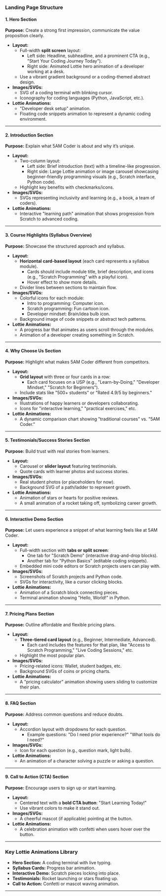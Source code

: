 ### **Landing Page Structure**

#### **1\. Hero Section**

**Purpose:** Create a strong first impression, communicate the value proposition clearly.

* **Layout:**  
  * Full-width **split screen** layout:  
    * Left side: Headline, subheadline, and a prominent CTA (e.g., "Start Your Coding Journey Today").  
    * Right side: Animated Lottie hero animation of a developer working at a desk.  
  * Use a vibrant gradient background or a coding-themed abstract design.  
* **Images/SVGs:**  
  * SVG of a coding terminal with blinking cursor.  
  * Iconography for coding languages (Python, JavaScript, etc.).  
* **Lottie Animations:**  
  * "Developer desk setup" animation.  
  * Floating code snippets animation to represent a dynamic coding environment.

---

#### **2\. Introduction Section**

**Purpose:** Explain what 5AM Coder is about and why it’s unique.

* **Layout:**  
  * Two-column layout:  
    * Left side: Brief introduction (text) with a timeline-like progression.  
    * Right side: Large Lottie animation or image carousel showcasing beginner-friendly programming visuals (e.g., Scratch interface, Python code).  
  * Highlight key benefits with checkmarks/icons.  
* **Images/SVGs:**  
  * SVGs representing inclusivity and learning (e.g., a book, a team of coders).  
* **Lottie Animations:**  
  * Interactive "learning path" animation that shows progression from Scratch to advanced coding.

---

#### **3\. Course Highlights (Syllabus Overview)**

**Purpose:** Showcase the structured approach and syllabus.

* **Layout:**  
  * **Horizontal card-based layout** (each card represents a syllabus module).  
    * Cards should include module title, brief description, and icons (e.g., "Scratch Programming" with a playful icon).  
    * Hover effect to show more details.  
  * Divider lines between sections to maintain flow.  
* **Images/SVGs:**  
  * Colorful icons for each module:  
    * Intro to programming: Computer icon.  
    * Scratch programming: Fun cartoon icon.  
    * Developer mindset: Brain/idea bulb icon.  
  * Background image of code snippets or abstract tech patterns.  
* **Lottie Animations:**  
  * A progress bar that animates as users scroll through the modules.  
  * Animation of a developer creating something in Scratch.

---

#### **4\. Why Choose Us Section**

**Purpose:** Highlight what makes 5AM Coder different from competitors.

* **Layout:**  
  * **Grid layout** with three or four cards in a row:  
    * Each card focuses on a USP (e.g., "Learn-by-Doing," "Developer Mindset," "Scratch for Beginners").  
  * Include stats like "500+ students" or "Rated 4.9/5 by beginners."  
* **Images/SVGs:**  
  * Illustrations of happy learners or developers collaborating.  
  * Icons for "interactive learning," "practical exercises," etc.  
* **Lottie Animations:**  
  * A dynamic comparison chart showing "traditional courses" vs. "5AM Coder."

---

#### **5\. Testimonials/Success Stories Section**

**Purpose:** Build trust with real stories from learners.

* **Layout:**  
  * Carousel or **slider layout** featuring testimonials.  
  * Quote cards with learner photos and success stories.  
* **Images/SVGs:**  
  * Real student photos (or placeholders for now).  
  * Background SVG of a path/ladder to represent growth.  
* **Lottie Animations:**  
  * Animation of stars or hearts for positive reviews.  
  * A small animation of a rocket taking off, symbolizing career growth.

---

#### **6\. Interactive Demo Section**

**Purpose:** Let users experience a snippet of what learning feels like at 5AM Coder.

* **Layout:**  
  * Full-width section with **tabs or split screen**:  
    * One tab for "Scratch Demo" (interactive drag-and-drop blocks).  
    * Another tab for "Python Basics" (editable coding snippets).  
  * Embedded mini code editors or Scratch projects users can play with.  
* **Images/SVGs:**  
  * Screenshots of Scratch projects and Python code.  
  * SVGs for interactivity, like a cursor clicking blocks.  
* **Lottie Animations:**  
  * Animation of a Scratch block connecting pieces.  
  * Terminal animation showing "Hello, World\!" in Python.

---

#### **7\. Pricing Plans Section**

**Purpose:** Outline affordable and flexible pricing plans.

* **Layout:**  
  * **Three-tiered card layout** (e.g., Beginner, Intermediate, Advanced).  
    * Each card includes the features for that plan, like "Access to Scratch Programming," "Live Coding Sessions," etc.  
  * Highlight the most popular plan.  
* **Images/SVGs:**  
  * Pricing-related icons: Wallet, student badges, etc.  
  * Background SVGs of coins or pricing charts.  
* **Lottie Animations:**  
  * A "pricing calculator" animation showing users sliding to customize their plan.

---

#### **8\. FAQ Section**

**Purpose:** Address common questions and reduce doubts.

* **Layout:**  
  * Accordion layout with dropdowns for each question.  
    * Example questions: "Do I need prior experience?" "What tools do I need?"  
* **Images/SVGs:**  
  * Icon for each question (e.g., question mark, light bulb).  
* **Lottie Animations:**  
  * An animation of a character solving a puzzle or asking a question.

---

#### **9\. Call to Action (CTA) Section**

**Purpose:** Encourage users to sign up or start learning.

* **Layout:**  
  * Centered text with a **bold CTA button**: "Start Learning Today\!"  
  * Use vibrant colors to make it stand out.  
* **Images/SVGs:**  
  * A cheerful mascot (if applicable) pointing at the button.  
* **Lottie Animations:**  
  * A celebration animation with confetti when users hover over the button.

---

### **Key Lottie Animations Library**

* **Hero Section:** A coding terminal with live typing.  
* **Syllabus Cards:** Progress bar animation.  
* **Interactive Demo:** Scratch pieces locking into place.  
* **Testimonials:** Rocket launching or stars floating up.  
* **Call to Action:** Confetti or mascot waving animation.

---

